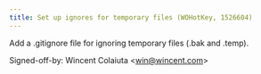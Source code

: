 ```yaml
---
title: Set up ignores for temporary files (WOHotKey, 1526604)
---
```


Add a .gitignore file for ignoring temporary files (.bak and .temp).

Signed-off-by: Wincent Colaiuta &lt;win@wincent.com&gt;
